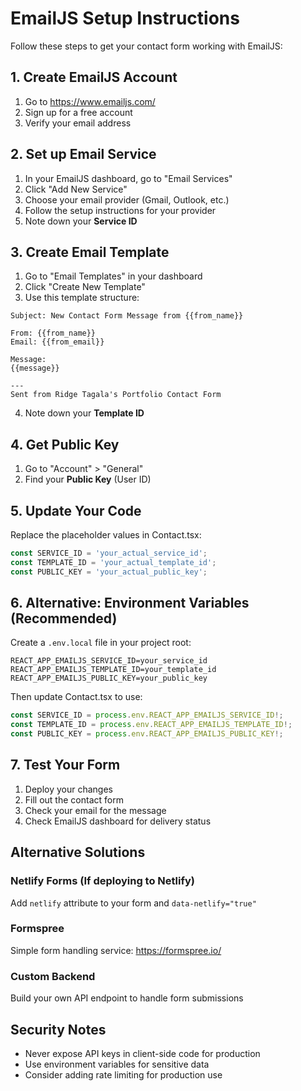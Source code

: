 # EmailJS Setup Instructions

Follow these steps to get your contact form working with EmailJS:

## 1. Create EmailJS Account
1. Go to https://www.emailjs.com/
2. Sign up for a free account
3. Verify your email address

## 2. Set up Email Service
1. In your EmailJS dashboard, go to "Email Services"
2. Click "Add New Service"
3. Choose your email provider (Gmail, Outlook, etc.)
4. Follow the setup instructions for your provider
5. Note down your **Service ID**

## 3. Create Email Template
1. Go to "Email Templates" in your dashboard
2. Click "Create New Template"
3. Use this template structure:

```
Subject: New Contact Form Message from {{from_name}}

From: {{from_name}}
Email: {{from_email}}

Message:
{{message}}

---
Sent from Ridge Tagala's Portfolio Contact Form
```

4. Note down your **Template ID**

## 4. Get Public Key
1. Go to "Account" > "General"
2. Find your **Public Key** (User ID)

## 5. Update Your Code
Replace the placeholder values in Contact.tsx:

```typescript
const SERVICE_ID = 'your_actual_service_id';
const TEMPLATE_ID = 'your_actual_template_id';  
const PUBLIC_KEY = 'your_actual_public_key';
```

## 6. Alternative: Environment Variables (Recommended)
Create a `.env.local` file in your project root:

```
REACT_APP_EMAILJS_SERVICE_ID=your_service_id
REACT_APP_EMAILJS_TEMPLATE_ID=your_template_id
REACT_APP_EMAILJS_PUBLIC_KEY=your_public_key
```

Then update Contact.tsx to use:
```typescript
const SERVICE_ID = process.env.REACT_APP_EMAILJS_SERVICE_ID!;
const TEMPLATE_ID = process.env.REACT_APP_EMAILJS_TEMPLATE_ID!;
const PUBLIC_KEY = process.env.REACT_APP_EMAILJS_PUBLIC_KEY!;
```

## 7. Test Your Form
1. Deploy your changes
2. Fill out the contact form
3. Check your email for the message
4. Check EmailJS dashboard for delivery status

## Alternative Solutions

### Netlify Forms (If deploying to Netlify)
Add `netlify` attribute to your form and `data-netlify="true"`

### Formspree
Simple form handling service: https://formspree.io/

### Custom Backend
Build your own API endpoint to handle form submissions

## Security Notes
- Never expose API keys in client-side code for production
- Use environment variables for sensitive data
- Consider adding rate limiting for production use
